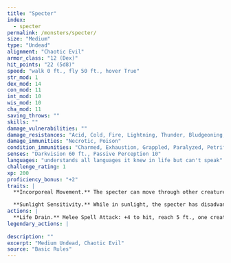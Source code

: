 ```yaml
---
title: "Specter"
index:
  - specter
permalink: /monsters/specter/
size: "Medium"
type: "Undead"
alignment: "Chaotic Evil"
armor_class: "12 (Dex)"
hit_points: "22 (5d8)"
speed: "walk 0 ft., fly 50 ft., hover True"
str_mod: 1
dex_mod: 14
con_mod: 11
int_mod: 10
wis_mod: 10
cha_mod: 11
saving_throws: ""
skills: ""
damage_vulnerabilities: ""
damage_resistances: "Acid, Cold, Fire, Lightning, Thunder, Bludgeoning, Piercing, And Slashing From Nonmagical Weapons"
damage_immunities: "Necrotic, Poison"
condition_immunities: "Charmed, Exhaustion, Grappled, Paralyzed, Petrified, Poisoned, Prone, Restrained, Unconscious"
senses: "Darkvision 60 ft., Passive Perception 10"
languages: "understands all languages it knew in life but can't speak"
challenge_rating: 1
xp: 200
proficiency_bonus: "+2"
traits: |
  **Incorporeal Movement.** The specter can move through other creatures and objects as if they were difficult terrain. It takes 5 (1d10) force damage if it ends its turn inside an object.

  **Sunlight Sensitivity.** While in sunlight, the specter has disadvantage on attack rolls, as well as on Wisdom (Perception) checks that rely on sight.
actions: |
  **Life Drain.** Melee Spell Attack: +4 to hit, reach 5 ft., one creature. Hit: 10 (3d6) necrotic damage. The target must succeed on a DC 10 Constitution saving throw or its hit point maximum is reduced by an amount equal to the damage taken. This reduction lasts until the creature finishes a long rest. The target dies if this effect reduces its hit point maximum to 0.  
legendary_actions: |
  
description: ""
excerpt: "Medium Undead, Chaotic Evil"
source: "Basic Rules"
---
```

